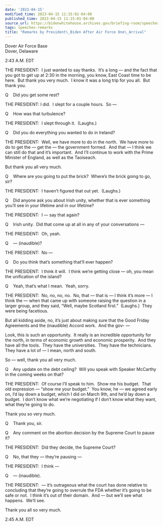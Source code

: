 ```yaml
---
date: '2023-04-15'
modified_time: 2023-04-15 11:15:02-04:00
published_time: 2023-04-15 11:15:01-04:00
source_url: https://bidenwhitehouse.archives.gov/briefing-room/speeches-remarks/2023/04/15/remarks-by-president-biden-after-air-force-one-arrival-6/
tags: speeches-remarks
title: "Remarks by President\_Biden After Air Force One\_Arrival"
---
```

 
Dover Air Force Base  
Dover, Delaware  
  
2:43 A.M. EDT

THE PRESIDENT:  I just wanted to say thanks.  It’s a long — and the fact
that you got to get up at 2:30 in the morning, you know, East Coast time
to be here.  But thank you very much.  I know it was a long trip for you
all.  But thank you.

Q    Did you get some rest?

THE PRESIDENT: I did.  I slept for a couple hours.  So —

Q    How was that turbulence?  

THE PRESIDENT:  I slept through it.  (Laughs.)

Q    Did you do everything you wanted to do in Ireland?

THE PRESIDENT:  Well, we have more to do in the north.  We have more to
do to get the — get the — the government formed.  And that — I think we
can still do that and it’s important.  And I’ll continue to work with
the Prime Minister of England, as well as the Taoiseach.  

But thank you all very much.

Q    Where are you going to put the brick?  Where’s the brick going to
go, sir?

THE PRESIDENT:  I haven’t figured that out yet.  (Laughs.)

Q    Did anyone ask you about Irish unity, whether that is ever
something you’ll see in your lifetime and in our lifetime?

THE PRESIDENT:  I — say that again?

Q    Irish unity.  Did that come up at all in any of your conversations
—

THE PRESIDENT:  Oh, yeah.

Q    — (inaudible)?

THE PRESIDENT:  No —

Q    Do you think that’s something that’ll ever happen?

THE PRESIDENT:  I think it will.  I think we’re getting close — oh, you
mean the unification of the island?

Q    Yeah, that’s what I mean.  Yeah, sorry.

THE PRESIDENT:  No, no, no, no.  No, that — that is — I think it’s more
— I think the — when that came up with someone raising the question in a
larger group, and they said, “Well, maybe Scotland first.”  (Laughs.) 
They were being facetious.

But all kidding aside, no, it’s just about making sure that the Good
Friday Agreements and the (inaudible) Accord work.  And the gov- —

Look, this is such an opportunity.  It really is an incredible
opportunity for the north, in terms of economic growth and economic
prosperity.  And they have all the tools.  They have the universities. 
They have the technicians.  They have a lot of — I mean, north and
south.

So — well, thank you all very much.

Q    Any update on the debt ceiling?  Will you speak with Speaker
McCarthy in the coming weeks on that?

THE PRESIDENT:  Of course I’ll speak to him.  Show me his budget.  That
old expression — “show me your budget.”  You know, he — we agreed early
on, I’d lay down a budget, which I did on March 9th, and he’d lay down a
budget.  I don’t know what we’re negotiating if I don’t know what they
want, what they’re going to do.

Thank you so very much.

Q    Thank you, sir.

Q    Any comment on the abortion decision by the Supreme Court to pause
it?

THE PRESIDENT:  Did they decide, the Supreme Court?

Q    No, that they — they’re pausing —

THE PRESIDENT:  I think —

Q    — (inaudible).

THE PRESIDENT:  — it’s outrageous what the court has done relative to
concluding that they’re going to overrule the FDA whether it’s going to
be safe or not.  I think it’s out of their domain.  And — but we’ll see
what happens.  We’ll see.

Thank you all so very much.

​2:45 A.M. EDT

